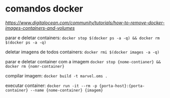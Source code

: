 # comandos docker

*https://www.digitalocean.com/community/tutorials/how-to-remove-docker-images-containers-and-volumes*

parar e deletar containers:
    `docker stop $(docker ps -a -q) && docker rm $(docker ps -a -q)`

deletar imagens de todos containers:
    `docker rmi $(docker images -a -q)`

parar e deletar container com a imagem
    `docker stop {nome-contianer} && docker rm {nomr-container}`

compilar imagem:
    `docker build -t marvel.oms .`

executar container:
    `docker run -it --rm -p {porta-host}:{porta-container} --name {nome-container} {imagem} `